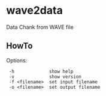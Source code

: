 wave2data
=========

Data Chank from WAVE file


## HowTo

Options:
```
 -h           	show help
 -v           	show version
 -f <filename>	set input filename
 -o <filename>	set output filename
 ```
